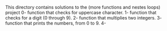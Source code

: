 This directory contains solutions to the (more functions and nestes loops) project
0- function that checks for uppercase character.
1- function that checks for a digit (0 through 9).
2- function that multiplies two integers.
3- function that prints the numbers, from 0 to 9.
4- 
